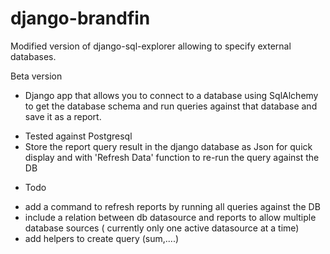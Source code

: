 # django-brandfin
Modified version of django-sql-explorer allowing to specify external databases.

Beta version

* Django app that allows you to connect to a database using SqlAlchemy to get the database schema and run queries against that database and save it as a report.

- Tested against Postgresql
- Store the report query result in the django database as Json for quick display and with 'Refresh Data' function to re-run the query against the DB


* Todo
- add a command to refresh reports by running all queries against the DB
- include a relation between db datasource and reports to allow multiple database sources ( currently only one active datasource at a time)
- add helpers to create query (sum,....)

